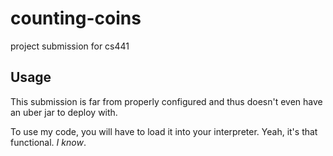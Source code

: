 # counting-coins

project submission for cs441

## Usage

This submission is far from properly configured and thus doesn't even have an uber jar to deploy with.

To use my code, you will have to load it into your interpreter. Yeah, it's that functional. _I know_.
